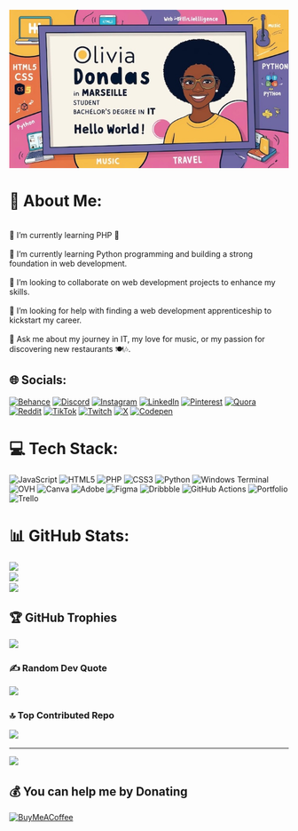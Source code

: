 ![Cover](cover_github.jpg)

# 💫 About Me:
<br>🔭 I’m currently learning PHP 🚀<br><br>🌱 I’m currently learning Python programming and building a strong foundation in web development.<br><br>👯 I’m looking to collaborate on web development projects to enhance my skills.<br><br>🤔 I’m looking for help with finding a web development apprenticeship to kickstart my career.<br><br>💬 Ask me about my journey in IT, my love for music, or my passion for discovering new restaurants 🍽️🎶.<br>


## 🌐 Socials:
[![Behance](https://img.shields.io/badge/Behance-1769ff?logo=behance&logoColor=white)](https://behance.net/olivedani) [![Discord](https://img.shields.io/badge/Discord-%237289DA.svg?logo=discord&logoColor=white)](https://discord.gg/oliv3Dani) [![Instagram](https://img.shields.io/badge/Instagram-%23E4405F.svg?logo=Instagram&logoColor=white)](https://instagram.com/Oliv3Dani) [![LinkedIn](https://img.shields.io/badge/LinkedIn-%230077B5.svg?logo=linkedin&logoColor=white)](https://linkedin.com/in/olivia-dondas) [![Pinterest](https://img.shields.io/badge/Pinterest-%23E60023.svg?logo=Pinterest&logoColor=white)](https://pinterest.com/oliv3dani) [![Quora](https://img.shields.io/badge/Quora-%23B92B27.svg?logo=Quora&logoColor=white)](https://quora.com/profile/Olive-Dani) [![Reddit](https://img.shields.io/badge/Reddit-%23FF4500.svg?logo=Reddit&logoColor=white)](https://reddit.com/user/oliv3dani) [![TikTok](https://img.shields.io/badge/TikTok-%23000000.svg?logo=TikTok&logoColor=white)](https://tiktok.com/@oliv3dani) [![Twitch](https://img.shields.io/badge/Twitch-%239146FF.svg?logo=Twitch&logoColor=white)](https://twitch.tv/oliv3dani) [![X](https://img.shields.io/badge/X-black.svg?logo=X&logoColor=white)](https://x.com/oliv3dani) [![Codepen](https://img.shields.io/badge/Codepen-000000?style=for-the-badge&logo=codepen&logoColor=white)](https://codepen.io/Oliv3Dani) 

# 💻 Tech Stack:
![JavaScript](https://img.shields.io/badge/javascript-%23323330.svg?style=flat&logo=javascript&logoColor=%23F7DF1E) ![HTML5](https://img.shields.io/badge/html5-%23E34F26.svg?style=flat&logo=html5&logoColor=white) ![PHP](https://img.shields.io/badge/php-%23777BB4.svg?style=flat&logo=php&logoColor=white) ![CSS3](https://img.shields.io/badge/css3-%231572B6.svg?style=flat&logo=css3&logoColor=white) ![Python](https://img.shields.io/badge/python-3670A0?style=flat&logo=python&logoColor=ffdd54) ![Windows Terminal](https://img.shields.io/badge/Windows%20Terminal-%234D4D4D.svg?style=flat&logo=windows-terminal&logoColor=white) ![OVH](https://img.shields.io/badge/ovh-%23123F6D.svg?style=flat&logo=ovh&logoColor=#123F6D) ![Canva](https://img.shields.io/badge/Canva-%2300C4CC.svg?style=flat&logo=Canva&logoColor=white) ![Adobe](https://img.shields.io/badge/adobe-%23FF0000.svg?style=flat&logo=adobe&logoColor=white) ![Figma](https://img.shields.io/badge/figma-%23F24E1E.svg?style=flat&logo=figma&logoColor=white) ![Dribbble](https://img.shields.io/badge/Dribbble-EA4C89?style=flat&logo=dribbble&logoColor=white) ![GitHub Actions](https://img.shields.io/badge/github%20actions-%232671E5.svg?style=flat&logo=githubactions&logoColor=white) ![Portfolio](https://img.shields.io/badge/Portfolio-%23000000.svg?style=flat&logo=firefox&logoColor=#FF7139) ![Trello](https://img.shields.io/badge/Trello-%23026AA7.svg?style=flat&logo=Trello&logoColor=white)
# 📊 GitHub Stats:
![](https://github-readme-stats.vercel.app/api?username=Olivia-Dondas&theme=calm_pink&hide_border=false&include_all_commits=true&count_private=true)<br/>
![](https://github-readme-streak-stats.herokuapp.com/?user=Olivia-Dondas&theme=calm_pink&hide_border=false)<br/>
![](https://github-readme-stats.vercel.app/api/top-langs/?username=Olivia-Dondas&theme=calm_pink&hide_border=false&include_all_commits=true&count_private=true&layout=compact)

## 🏆 GitHub Trophies
![](https://github-profile-trophy.vercel.app/?username=Olivia-Dondas&theme=radical&no-frame=false&no-bg=false&margin-w=4)

### ✍️ Random Dev Quote
![](https://quotes-github-readme.vercel.app/api?type=vetical&theme=gruvbox)

### 🔝 Top Contributed Repo
![](https://github-contributor-stats.vercel.app/api?username=Olivia-Dondas&limit=5&theme=catppuccin_mocha&combine_all_yearly_contributions=true)

---
[![](https://visitcount.itsvg.in/api?id=Olivia-Dondas&icon=4&color=13)](https://visitcount.itsvg.in)

  ## 💰 You can help me by Donating
  [![BuyMeACoffee](https://img.shields.io/badge/Buy%20Me%20a%20Coffee-ffdd00?style=for-the-badge&logo=buy-me-a-coffee&logoColor=black)](https://buymeacoffee.com/oliv3dani                ) 

  
<!-- Proudly created with GPRM ( https://gprm.itsvg.in ) -->

